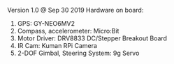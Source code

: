 Version 1.0 @ Sep 30 2019
  Hardware on board:
  1. GPS: GY-NEO6MV2
  2. Compass, accelerometer: Micro:Bit 
  3. Motor Driver: DRV8833 DC/Stepper Breakout Board
  4. IR Cam: Kuman RPi Camera
  5. 2-DOF Gimbal, Steering System: 9g Servo 
